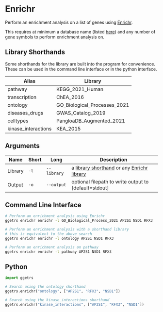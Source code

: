 # Enrichr

Perform an enrichment analysis on a list of genes using [Enrichr](https://maayanlab.cloud/Enrichr).

This requires at minimum a database name (listed [here](https://maayanlab.cloud/Enrichr/#libraries))
and any number of gene symbols to perform enrichment analysis on.

## Library Shorthands

Some shorthands for the library are built into the program for convenience.
These can be used in the command line interface or in the python interface.

| Alias | Library |
|-------|---------|
| pathway               | KEGG_2021_Human | 
| transcription         | ChEA_2016 | 
| ontology              | GO_Biological_Processes_2021 | 
| diseases_drugs        | GWAS_Catalog_2019 | 
| celltypes             | PangloaDB_Augmented_2021 | 
| kinase_interactions   | KEA_2015 | 

## Arguments

| Name | Short | Long | Description |
|------|-------|------|-------------|
| Library | `-l` | `--library` | a [library shorthand](#library-shorthands) or any [Enrichr library](https://maayanlab.cloud/Enrichr/#libraries) |
| Output | `-o` | `--output` | optional filepath to write output to [default=stdout] |


## Command Line Interface

```bash
# Perform an enrichment analysis using Enrichr
ggetrs enrichr enrichr -l GO_Biological_Process_2021 AP2S1 NSD1 RFX3

# Perform an enrichment analysis with a shorthand library
# this is equivalent to the above search
ggetrs enrichr enrichr -l ontology AP2S1 NSD1 RFX3

# Perform an enrichment analysis on pathway
ggetrs enrichr enrichr -l pathway AP2S1 NSD1 RFX3
```

## Python

```python
import ggetrs

# Search using the ontology shorthand
ggetrs.enrichr("ontology", ["AP2S1", "RFX3", "NSD1"])

# Search using the kinase_interactions shorthand
ggetrs.enrichr("kinase_interactions", ["AP2S1", "RFX3", "NSD1"])
```
